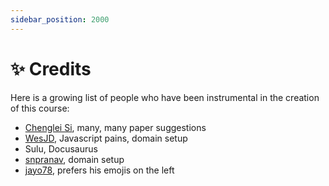 ```yaml
---
sidebar_position: 2000
---
```


# ✨ Credits

Here is a growing list of people who have been instrumental in the creation of this course:

- [Chenglei Si](https://noviscl.github.io), many, many paper suggestions
- [WesJD](https://wesleysmith.dev), Javascript pains, domain setup
- Sulu, Docusaurus
- [snpranav](https://twitter.com/snpranav), domain setup
- [jayo78](https://github.com/jayo78), prefers his emojis on the left